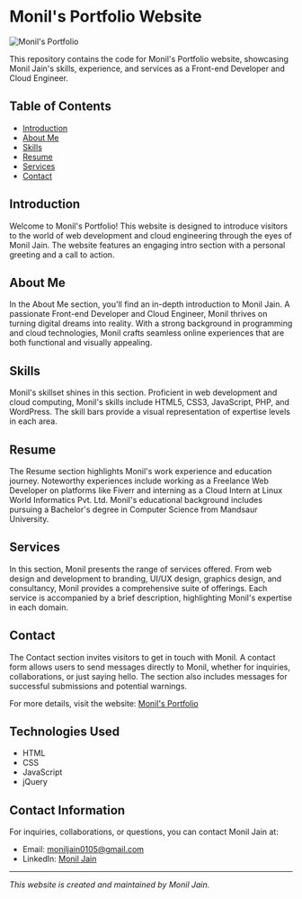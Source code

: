 # Monil's Portfolio Website

![Monil's Portfolio](https://ibb.co/9rbDNgk)

This repository contains the code for Monil's Portfolio website, showcasing Monil Jain's skills, experience, and services as a Front-end Developer and Cloud Engineer.

## Table of Contents

- [Introduction](#intro)
- [About Me](#about)
- [Skills](#skills)
- [Resume](#resume)
- [Services](#services)
- [Contact](#contact)

## Introduction <a name="intro"></a>

Welcome to Monil's Portfolio! This website is designed to introduce visitors to the world of web development and cloud engineering through the eyes of Monil Jain. The website features an engaging intro section with a personal greeting and a call to action.

## About Me <a name="about"></a>

In the About Me section, you'll find an in-depth introduction to Monil Jain. A passionate Front-end Developer and Cloud Engineer, Monil thrives on turning digital dreams into reality. With a strong background in programming and cloud technologies, Monil crafts seamless online experiences that are both functional and visually appealing.

## Skills <a name="skills"></a>

Monil's skillset shines in this section. Proficient in web development and cloud computing, Monil's skills include HTML5, CSS3, JavaScript, PHP, and WordPress. The skill bars provide a visual representation of expertise levels in each area.

## Resume <a name="resume"></a>

The Resume section highlights Monil's work experience and education journey. Noteworthy experiences include working as a Freelance Web Developer on platforms like Fiverr and interning as a Cloud Intern at Linux World Informatics Pvt. Ltd. Monil's educational background includes pursuing a Bachelor's degree in Computer Science from Mandsaur University.

## Services <a name="services"></a>

In this section, Monil presents the range of services offered. From web design and development to branding, UI/UX design, graphics design, and consultancy, Monil provides a comprehensive suite of offerings. Each service is accompanied by a brief description, highlighting Monil's expertise in each domain.

## Contact <a name="contact"></a>

The Contact section invites visitors to get in touch with Monil. A contact form allows users to send messages directly to Monil, whether for inquiries, collaborations, or just saying hello. The section also includes messages for successful submissions and potential warnings.

For more details, visit the website: [Monil's Portfolio](https://monilportfolio.com)

## Technologies Used

- HTML
- CSS
- JavaScript
- jQuery

## Contact Information

For inquiries, collaborations, or questions, you can contact Monil Jain at:

- Email: [moniljain0105@gmail.com](mailto:moniljain0105@gmail.com)
- LinkedIn: [Monil Jain](https://www.linkedin.com/in/moniljain0105/)

---

*This website is created and maintained by Monil Jain.*
